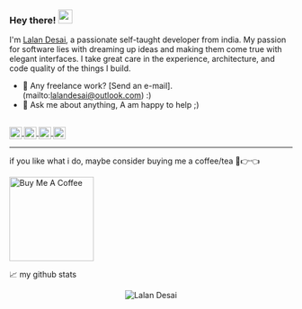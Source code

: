 ### Hey there! <img src="https://media.giphy.com/media/hvRJCLFzcasrR4ia7z/giphy.gif" width="25px">

I'm [Lalan Desai](https://http.cat/404), a passionate self-taught developer from india. My passion for software lies with dreaming up ideas and making them come true with elegant interfaces. I take great care in the experience, architecture, and code quality of the things I build.





- 💼 Any freelance work? [Send an e-mail]. (mailto:lalandesai@outlook.com) :)
- 💬 Ask me about anything, A am happy to help ;)


<br/>


<a href="https://www.instagram.com/lalan.desai/">
  <img align="center" alt="Lalan's Instagram" width="22px" src="https://raw.githubusercontent.com/hussainweb/hussainweb/main/icons/instagram.png" />
</a>
<a href="https://discordapp.com/users/498388603173470208">
  <img align="center" alt="Lalan's Discord" width="22px" src="https://raw.githubusercontent.com/peterthehan/peterthehan/master/assets/discord.svg" />
</a>
<a href="https://twitter.com/Lalan_Desai02">
  <img align="center" alt="Lalan Desai | Twitter" width="22px" src="https://raw.githubusercontent.com/peterthehan/peterthehan/master/assets/twitter.svg" />
</a>
<a href="https://www.linkedin.com/in/lalan-desai-42926a177/">
  <img align="center" alt="Lalan's LinkedIN" width="22px" src="https://raw.githubusercontent.com/peterthehan/peterthehan/master/assets/linkedin.svg" />
</a>



<br/>

<hr>

if you like what i do, maybe consider buying me a coffee/tea 🥺👉👈

<a href="https://www.buymeacoffee.com/lalandesai" target="_blank"><img src="https://cdn.buymeacoffee.com/buttons/v2/default-red.png" alt="Buy Me A Coffee" width="150" ></a>



📈 my github stats

<p align="center"> <img src="https://github-readme-stats.vercel.app/api?username=Lalan-Desai&show_icons=true&theme=gotham" alt="Lalan Desai" />
